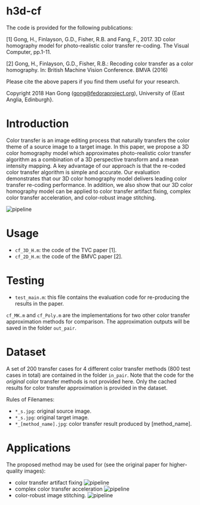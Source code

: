 # h3d-cf

The code is provided for the following publications: 

[1] Gong, H., Finlayson, G.D., Fisher, R.B. and Fang, F., 2017. 3D color homography model for photo-realistic color transfer re-coding. The Visual Computer, pp.1-11.

[2] Gong, H., Finlayson, G.D., Fisher, R.B.: Recoding color transfer as a color homography. In: British Machine Vision Conference. BMVA (2016)

Please cite the above papers if you find them useful for your research.

Copyright 2018 Han Gong (<gong@fedoraproject.org>), University of {East Anglia, Edinburgh}.

# Introduction
Color transfer is an image editing process that naturally transfers the color theme of a source image to a target image. In this paper, we propose a 3D color homography model which approximates photo-realistic color transfer algorithm as a combination of a 3D perspective transform and a mean intensity mapping. A key advantage of our approach is that the re-coded color transfer algorithm is simple and accurate. Our evaluation demonstrates that our 3D color homography model delivers leading color transfer re-coding performance. In addition, we also show that our 3D color homography model can be applied to color transfer artifact fixing, complex color transfer acceleration, and color-robust image stitching.

![pipeline](https://media.springernature.com/original/springer-static/image/art%3A10.1007%2Fs00371-017-1462-x/MediaObjects/371_2017_1462_Fig1_HTML.gif)

# Usage

* `cf_3D_H.m`: the code of the TVC paper [1].
* `cf_2D_H.m`: the code of the BMVC paper [2].

# Testing
* `test_main.m`: this file contains the evaluation code for re-producing the results in the paper.

`cf_MK.m` and `cf_Poly.m` are the implementations for two other color transfer approximation methods for comparison. The approximation outputs will be saved in the folder `out_pair`.

# Dataset
A set of 200 transfer cases for 4 different color transfer methods (800 test cases in total) are contained in the folder `in_pair`. Note that the code for the *original* color transfer methods is not provided here. Only the cached results for color transfer approximation is provided in the dataset.

Rules of Filenames:
* `*_s.jpg`: original source image.
* `*_s.jpg`: original target image.
* `*_[method_name].jpg`: color transfer result produced by [method_name].

# Applications
The proposed method may be used for (see the original paper for higher-quality images):
* color transfer artifact fixing
![pipeline](https://media.springernature.com/lw785/springer-static/image/art%3A10.1007%2Fs00371-017-1462-x/MediaObjects/371_2017_1462_Fig6_HTML.gif)
* complex color transfer acceleration
![pipeline](https://media.springernature.com/lw785/springer-static/image/art%3A10.1007%2Fs00371-017-1462-x/MediaObjects/371_2017_1462_Fig5_HTML.gif)
* color-robust image stitching.
![pipeline](https://media.springernature.com/lw785/springer-static/image/art%3A10.1007%2Fs00371-017-1462-x/MediaObjects/371_2017_1462_Fig7_HTML.gif)
